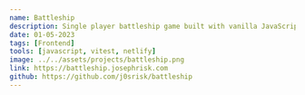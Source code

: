 ```yaml
---
name: Battleship
description: Single player battleship game built with vanilla JavaScript. Features a simple AI opponent that will randomly guess until it hits a ship. Built to learn test driven development philosophies and testing frameworks.
date: 01-05-2023
tags: [Frontend]
tools: [javascript, vitest, netlify]
image: ../../assets/projects/battleship.png
link: https://battleship.josephrisk.com
github: https://github.com/j0srisk/battleship
---
```

